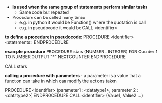 
- **Is used when the same group of statements perform similar tasks**
	- Same code but repeated
- Procedure can be called many times 
	- e.g. in python it would be Function() where the quotation is call
	- e.g. in pseudocode it would be CALL \<identifier>


**to define a procedure in pseudocode:**
PROCEDURE \<identifier>
	\<statements>
ENDPROCEDURE


**example procedure**
PROCEDURE stars (NUMBER : INTEGER)
	FOR Counter 1 TO NUMBER
		OUTPUT "\*"
	NEXTCOUNTER
ENDPROCEDURE

CALL stars

**calling a procedure with parameters** - a parameter is a value that a function can take in which can modify the actions taken


PROCEDURE \<identifier> (parameter1 : \<datatype1>, parameter 2 : \<datatype2>)
ENDPROCEDURE
CALL \<identifier> (Value1, Value2 ...)
